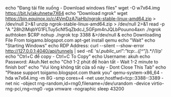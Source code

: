 echo "Đang tải file xuống - Download windows files"
wget -O w7x64.img https://bit.ly/akuhnetw7X64
echo "Download ngrok"
wget https://bin.equinox.io/c/4VmDzA7iaHb/ngrok-stable-linux-amd64.zip > /dev/null 2>&1
unzip ngrok-stable-linux-amd64.zip > /dev/null 2>&1
read -p "A "28h2IMqbYG1FLTuy5cNf5qZbdcJ_5GFpm4nJQLbPouuno4axn
./ngrok authtoken $CRP 
nohup ./ngrok tcp 3388 &>/dev/null &
echo Downloading File From toigamo.blogspot.com
apt-get install qemu
echo "Wait"
echo "Starting Windows"
echo RDP Address:
curl --silent --show-error http://127.0.0.1:4040/api/tunnels | sed -nE 's/.*public_url":"tcp:..([^"]*).*/\1/p'
echo "Ctrl+C để copy - Ctrl+C To Copy"
echo Username: akuh
echo Password: Akuh.Net
echo "Chờ 1-2 phút để hoàn tất - Wait 1-2 minute to finish bot"
echo "Vui lòng không tắt cửa sổ này - Dont Close This Tab"
echo "Please support toigamo.blogspot.com thank you"
qemu-system-x86_64 -hda w7x64.img -m 8G -smp cores=4 -net user,hostfwd=tcp::3388-:3389 -net nic -object rng-random,id=rng0,filename=/dev/urandom -device virtio-rng-pci,rng=rng0 -vga vmware -nographic
sleep 43200
